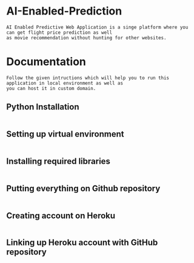 # AI-Enabled-Prediction
``` 
AI Enabled Predictive Web Application is a singe platform where you can get flight price prediction as well 
as movie recommendation without hunting for other websites.
```

# Documentation
``` 
Follow the given intructions which will help you to run this application in local environment as well as
you can host it in custom domain.
```
## Python Installation
``` 
```
## Setting up virtual environment 

```
```
## Installing required libraries 
``` 
```
## Putting everything on Github repository
``` 
```
## Creating account on Heroku 
``` 
```
## Linking up Heroku account with GitHub repository

``` 
```


